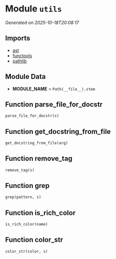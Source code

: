 # Module `utils`

<a name='module-utils'></a>
*Generated on 2025-10-18T20:08:17*

## Imports

- [ast](https://docs.python.org/3/library/ast.html)
- [functools](https://docs.python.org/3/library/functools.html)
- [pathlib](https://docs.python.org/3/library/pathlib.html)

## Module Data

<a name='utils-var-module_name'></a>
- **MODULE_NAME** = `Path(__file__).stem`

## Function **parse_file_for_docstr**

<a name='utils-function-parse_file_for_docstr'></a>
```python
parse_file_for_docstr(s)
```

## Function **get_docstring_from_file**

<a name='utils-function-get_docstring_from_file'></a>
```python
get_docstring_from_file(arg)
```

## Function **remove_tag**

<a name='utils-function-remove_tag'></a>
```python
remove_tag(s)
```

## Function **grep**

<a name='utils-function-grep'></a>
```python
grep(pattern, s)
```

## Function **is_rich_color**

<a name='utils-function-is_rich_color'></a>
```python
is_rich_color(name)
```

## Function **color_str**

<a name='utils-function-color_str'></a>
```python
color_str(color, s)
```

